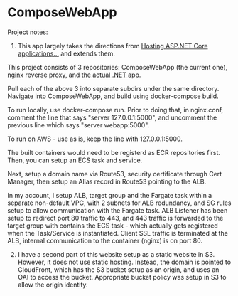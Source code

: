 # ComposeWebApp

Project notes:

1. This app largely takes the directions from <a href=https://aws.amazon.com/blogs/compute/hosting-asp-net-core-applications-in-amazon-ecs-using-aws-fargate/>Hosting ASP.NET Core applications...</a> and extends them.

This project consists of 3 repositories: ComposeWebApp (the current one), <a href=https://github.com/monish-raj/ReverseProxy>nginx</a> reverse proxy, and <a href=https://github.com/monish-raj/FirstRazorWebApp>the actual .NET app</a>.

Pull each of the above 3 into separate subdirs under the same directory.  Navigate into ComposeWebApp, and build using docker-compose build.

To run locally, use docker-compose run.  Prior to doing that, in nginx.conf, comment the line that says "server 127.0.0.1:5000", and uncomment the previous line which says "server webapp:5000".  

To run on AWS - use as is, keep the line with 127.0.0.1:5000.

The built containers would need to be registerd as ECR repositories first.  Then, you can setup an ECS task and service.

Next, setup a domain name via Route53, security certificate through Cert Manager, then setup an Alias record in Route53 pointing to the ALB. 

In my account, I setup ALB, target group and the Fargate task within a separate non-default VPC, with 2 subnets for ALB redundancy, and SG rules setup to allow communication with the Fargate task.  ALB Listener has been setup to redirect port 80 traffic to 443, and 443 traffic is forwarded to the target group with contains the ECS task - which actually gets registered when the Task/Service is instantiated.  Client SSL traffic is terminated at the ALB, internal communication to the container (nginx) is on port 80.

2. I have a second part of this website setup as a static website in S3.  However, it does not use static hosting.  Instead, the domain is pointed to CloudFront, which has the S3 bucket setup as an origin, and uses an OAI to access the bucket.  Appropriate bucket policy was setup in S3 to allow the origin identity.


